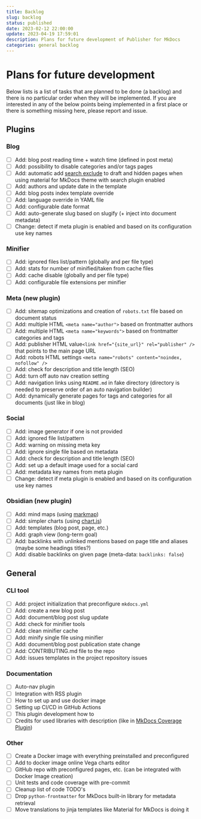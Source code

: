 ```yaml
---
title: Backlog
slug: backlog
status: published
date: 2023-02-12 22:00:00
update: 2023-04-19 17:59:01
description: Plans for future development of Publisher for MkDocs
categories: general backlog
---
```


# Plans for future development

Below lists is a list of tasks that are planned to be done (a backlog) and there is no particular order when they will be implemented. If you are interested in any of the below points being implemented in a first place or there is something missing here, please report and issue.

## Plugins

### Blog

- [ ] Add: blog post reading time + watch time (defined in post meta)
- [ ] Add: possibility to disable categories and/or tags pages
- [ ] Add: automatic add [search exclude](https://squidfunk.github.io/mkdocs-material/setup/setting-up-site-search/#search-exclusion) to draft and hidden pages when using material for MkDocs theme with search plugin enabled
- [ ] Add: authors and update date in the template
- [ ] Add: blog posts index template override
- [ ] Add: language override in YAML file
- [ ] Add: configurable date format
- [ ] Add: auto-generate slug based on slugify (+ inject into document metadata)
- [ ] Change: detect if meta plugin is enabled and based on its configuration use key names

### Minifier

- [ ] Add: ignored files list/pattern (globally and per file type)
- [ ] Add: stats for number of minified/taken from cache files
- [ ] Add: cache disable (globally and per file type)
- [ ] Add: configurable file extensions per minifier

### Meta (new plugin)

- [ ] Add: sitemap optimizations and creation of `robots.txt` file based on document status
- [ ] Add: multiple HTML `<meta name="author">` based on frontmatter authors
- [ ] Add: multiple HTML `<meta name="keywords">` based on frontmatter categories and tags
- [ ] Add: publisher HTML value`<link href="{site_url}" rel="publisher" />` that points to the main page URL
- [ ] Add: robots HTML settings `<meta name="robots" content="noindex, nofollow" />`
- [ ] Add: check for description and title length (SEO)
- [ ] Add: turn off auto nav creation setting
- [ ] Add: navigation links using `README.md` in fake directory (directory is needed to preserve order of an auto navigation builder)
- [ ] Add: dynamically generate pages for tags and categories for all documents (just like in blog)

### Social

- [ ] Add: image generator if one is not provided
- [ ] Add: ignored file list/pattern
- [ ] Add: warning on missing meta key
- [ ] Add: ignore single file based on metadata
- [ ] Add: check for description and title length (SEO)
- [ ] Add: set up a default image used for a social card
- [ ] Add: metadata key names from meta plugin
- [ ] Change: detect if meta plugin is enabled and based on its configuration use key names

### Obsidian (new plugin)

- [ ] Add: mind maps (using [markmap](https://markmap.js.org/docs/markmap))
- [ ] Add: simpler charts (using [chart.js](https://www.chartjs.org/docs/latest/samples/bar/border-radius.html))
- [ ] Add: templates (blog post, page, etc.)
- [ ] Add: graph view (long-term goal)
- [ ] Add: backlinks with unlinked mentions based on page title and aliases (maybe some headings titles?)
- [ ] Add: disable backlinks on given page (meta-data: `backlinks: false`)

## General

### CLI tool

- [ ] Add: project initialization that preconfigure `mkdocs.yml`
- [ ] Add: create a new blog post
- [ ] Add: document/blog post slug update
- [ ] Add: check for minifier tools
- [ ] Add: clean minifier cache
- [ ] Add: minify single file using minifier
- [ ] Add: document/blog post publication state change
- [ ] Add: CONTRIBUTING.md file to the repo
- [ ] Add: issues templates in the project repository issues

### Documentation

- [ ] Auto-nav plugin
- [ ] Integration with RSS plugin
- [ ] How to set up and use docker image
- [ ] Setting up CI/CD in GitHub Actions
- [ ] This plugin development how to
- [ ] Credits for used libraries with description (like in [MkDocs Coverage Plugin](https://pawamoy.github.io/mkdocs-coverage/credits/))

### Other

 - [ ] Create a Docker image with everything preinstalled and preconfigured
 - [ ] Add to docker image online Vega charts editor
 - [ ] GitHub repo with preconfigured pages, etc. (can be integrated with Docker Image creation)
 - [ ] Unit tests and code coverage with pre-commit
 - [ ] Cleanup list of code TODO's
 - [ ] Drop `python-frontmatter` for MkDocs built-in library for metadata retrieval
 - [ ] Move translations to jinja templates like Material for MkDocs is doing it
